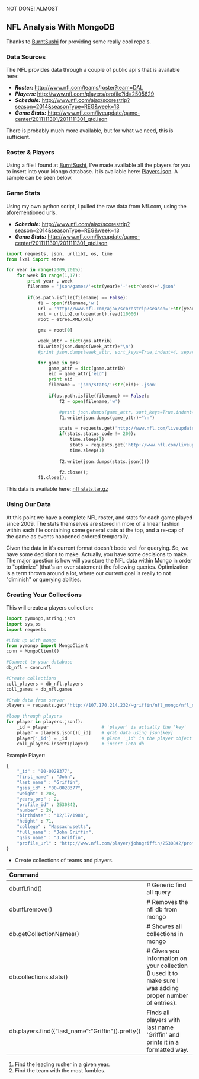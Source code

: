 NOT DONE! ALMOST
## NFL Analysis With MongoDB

Thanks to [BurntSushi](https://github.com/BurntSushi) for providing some really cool repo's.

### Data Sources

The NFL provides data through a couple of public api's that is available here:

- ___Roster:___ http://www.nfl.com/teams/roster?team=DAL
- ___Players:___ http://www.nfl.com/players/profile?id=2505629
- ___Schedule:___ http://www.nfl.com/ajax/scorestrip?season=2014&seasonType=REG&week=13
- ___Game Stats:___ http://www.nfl.com/liveupdate/game-center/2011111301/2011111301_gtd.json

There is probably much more available, but for what we need, this is sufficient. 

### Roster & Players

Using a file I found at [BurntSushi](https://github.com/BurntSushi), I've made available all the players for you to insert into your Mongo database. It is available here: [Players.json](http://107.170.214.232/~griffin/nfl_mongo/nfl_stats/players.json). A sample can be seen below.


### Game Stats

Using my own python script, I pulled the raw data from Nfl.com, using the aforementioned urls.
- ___Schedule:___ http://www.nfl.com/ajax/scorestrip?season=2014&seasonType=REG&week=13
- ___Game Stats:___ http://www.nfl.com/liveupdate/game-center/2011111301/2011111301_gtd.json

```python
import requests, json, urllib2, os, time
from lxml import etree

for year in range(2009,2015):
    for week in range(1,17):
        print year , week
        filename = 'json/games/'+str(year)+'-'+str(week)+'.json'
        
        if(os.path.isfile(filename) == False):
            f1 = open(filename,'w')
            url = 'http://www.nfl.com/ajax/scorestrip?season='+str(year)+'&seasonType=REG&week='+str(week)
            xml = urllib2.urlopen(url).read(10000)
            root = etree.XML(xml)

            gms = root[0]

            week_attr = dict(gms.attrib)
            f1.write(json.dumps(week_attr)+"\n")
            #print json.dumps(week_attr, sort_keys=True,indent=4, separators=(',', ': '))

            for game in gms:
                game_attr = dict(game.attrib)
                eid = game_attr['eid']
                print eid
                filename = 'json/stats/'+str(eid)+'.json'
                        
                if(os.path.isfile(filename) == False):
                    f2 = open(filename,'w')

                    #print json.dumps(game_attr, sort_keys=True,indent=4, separators=(',', ': '))
                    f1.write(json.dumps(game_attr)+"\n")

                    stats = requests.get('http://www.nfl.com/liveupdate/game-center/'+str(eid)+'/'+str(eid)+'_gtd.json')
                    if(stats.status_code != 200):
                        time.sleep(1)
                        stats = requests.get('http://www.nfl.com/liveupdate/game-center/'+str(eid)+'/'+str(eid)+'_gtd.json')
                        time.sleep(1)
                        
                    f2.write(json.dumps(stats.json()))

                    f2.close();
            f1.close();
```
This data is available here: [nfl_stats.tar.gz](http://107.170.214.232/~griffin/nfl_mongo/nfl_stats.tar.gz)

### Using Our Data

At this point we have a complete NFL roster, and stats for each game played since 2009. The stats themselves are stored in more of a linear fashion within each file containing some general stats at the top, and a re-cap of the game as events happened ordered temporally.

Given the data in it's current format doesn't bode well for querying. So, we have some decisions to make. Actually, you have some decisions to make. The major question is how will you store the NFL data within Mongo in order to "optimize" (that's an over statement) the following queries. Optimization is a term thrown around a lot, where our current goal is really to not "diminish" or querying ablities.

### Creating Your Collections

This will create a players collection:

```python
import pymongo,string,json
import sys,os
import requests

#Link up with mongo 
from pymongo import MongoClient
conn = MongoClient()

#Connect to your database
db_nfl = conn.nfl

#Create collections
coll_players = db_nfl.players
coll_games = db_nfl.games

#Grab data from server
players = requests.get('http://107.170.214.232/~griffin/nfl_mongo/nfl_stats/players.json')

#loop through players
for player in players.json():
    _id = player                    # 'player' is actually the 'key'
    player = players.json()[_id]    # grab data using json[key]
    player['_id'] = _id             # place '_id' in the player object
    coll_players.insert(player)     # insert into db
```

Example Player:

```python
{
	"_id" : "00-0028377",
	"first_name" : "John",
	"last_name" : "Griffin",
	"gsis_id" : "00-0028377",
	"weight" : 208,
	"years_pro" : 2,
	"profile_id" : 2530842,
	"number" : 24,
	"birthdate" : "12/17/1988",
	"height" : 71,
	"college" : "Massachusetts",
	"full_name" : "John Griffin",
	"gsis_name" : "J.Griffin",
	"profile_url" : "http://www.nfl.com/player/johngriffin/2530842/profile"
}
```

- Create collections of teams and players.



| Command                 |                                              |
|:------------------------|:---------------------------------------------|
| db.nfl.find()           | # Generic find all query                     |
| db.nfl.remove()         | # Removes the nfl db from mongo              |
| db.getCollectionNames() | # Showes all collections in mongo            |
| db.collections.stats()  | # Gives you information on your collection (I used it to make sure I was adding proper number of entries). |
| db.players.find({"last_name":"Griffin"}).pretty() | Finds all players with last name 'Griffin' and prints it in a formatted way.|

1. Find the leading rusher in a given year. 
2. Find the team with the most fumbles.
